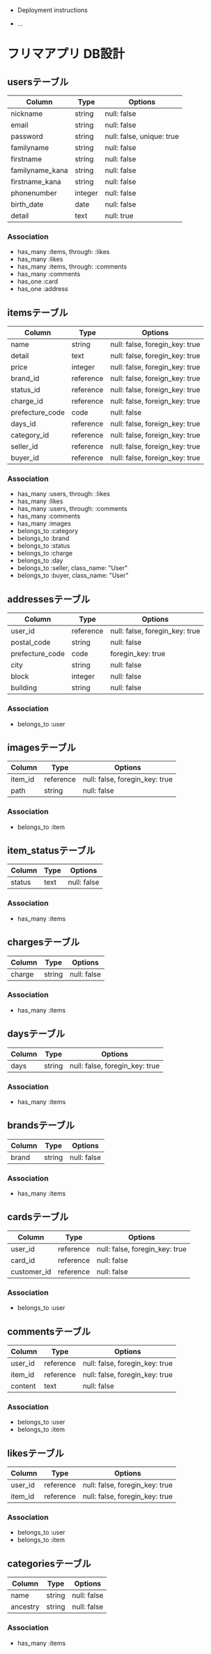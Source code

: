 * Deployment instructions

* ...

# フリマアプリ DB設計

## usersテーブル

|Column|Type|Options|
|------|----|-------|
|nickname|string|null: false|
|email|string|null: false|
|password|string|null: false, unique: true|
|familyname|string| null: false|
|firstname|string| null: false|
|familyname_kana|string| null: false|
|firstname_kana|string| null: false|
|phonenumber|integer| null: false|
|birth_date|date| null: false|
|detail|text|null: true|

### Association
- has_many :items, through: :likes
- has_many :likes
- has_many :items, through: :comments
- has_many :comments
- has_one :card
- has_one :address

## itemsテーブル

|Column|Type|Options|
|------|----|-------|
|name|string|null: false, foregin_key: true|
|detail|text|null: false, foregin_key: true|
|price|integer|null: false, foregin_key: true|
|brand_id|reference| null: false, foreign_key: true|
|status_id|reference| null: false, foreign_key: true|
|charge_id|reference| null: false, foreign_key: true|
|prefecture_code|code| null: false|
|days_id|reference| null: false, foreign_key: true|
|category_id|reference| null: false, foreign_key: true|
|seller_id|reference| null: false, foreign_key: true|
|buyer_id|reference| null: false, foreign_key: true|

### Association

- has_many :users, through: :likes
- has_many :likes
- has_many :users, through: :comments
- has_many :comments
- has_many :images
- belongs_to :category
- belongs_to :brand
- belongs_to :status
- belongs_to :charge
- belongs_to :day
- belongs_to :seller, class_name: "User"
- belongs_to :buyer, class_name: "User"

## addressesテーブル

|Column|Type|Options|
|------|----|-------|
|user_id|reference|null: false, foregin_key: true|
|postal_code|string|null: false|
|prefecture_code|code|foregin_key: true|
|city|string| null: false|
|block|integer| null: false|
|building|string| null: false|

### Association

- belongs_to :user

## imagesテーブル

|Column|Type|Options|
|------|----|-------|
|item_id|reference|null: false, foregin_key: true|
|path|string|null: false|

### Association

- belongs_to :item

## item_statusテーブル

|Column|Type|Options|
|------|----|-------|
|status|text|null: false|

### Association

- has_many :items

## chargesテーブル

|Column|Type|Options|
|------|----|-------|
|charge|string|null: false|

### Association
- has_many :items

## daysテーブル

|Column|Type|Options|
|------|----|-------|
|days|string|null: false, foregin_key: true|

### Association
- has_many :items

## brandsテーブル

|Column|Type|Options|
|------|----|-------|
|brand|string|null: false|

### Association
- has_many :items

## cardsテーブル

|Column|Type|Options|
|------|----|-------|
|user_id|reference|null: false, foregin_key: true|
|card_id|reference|null: false|
|customer_id|reference|null: false|

### Association
- belongs_to :user
 
## commentsテーブル

|Column|Type|Options|
|------|----|-------|
|user_id|reference|null: false, foregin_key: true|
|item_id|reference|null: false, foregin_key: true|
|content|text|null: false|

### Association
- belongs_to :user
- belongs_to :item

## likesテーブル

|Column|Type|Options|
|------|----|-------|
|user_id|reference|null: false, foregin_key: true|
|item_id|reference|null: false, foregin_key: true|

### Association
- belongs_to :user
- belongs_to :item

## categoriesテーブル

|Column|Type|Options|
|------|----|-------|
|name|string|null: false|
|ancestry|string|null: false|

### Association
- has_many :items